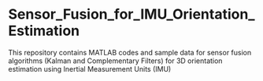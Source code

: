 # Sensor_Fusion_for_IMU_Orientation_Estimation
This repository contains MATLAB codes and sample data for sensor fusion algorithms (Kalman and Complementary Filters) for 3D orientation estimation using Inertial Measurement Units (IMU)
